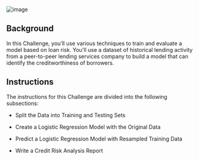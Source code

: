 ![image](https://github.com/VirmarSosa/credit_risk_classification/assets/118692087/292a267a-4e25-416b-ac0e-c37229f45e3c)

## Background
In this Challenge, you’ll use various techniques to train and evaluate a model based on loan risk. You’ll use a dataset of historical lending activity from a peer-to-peer lending services company to build a model that can identify the creditworthiness of borrowers.

## Instructions
The instructions for this Challenge are divided into the following subsections:

  - Split the Data into Training and Testing Sets

  - Create a Logistic Regression Model with the Original Data

  - Predict a Logistic Regression Model with Resampled Training Data

  - Write a Credit Risk Analysis Report
